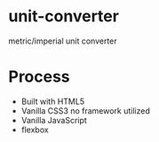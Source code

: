 # unit-converter
 metric/imperial unit converter


# Process
- Built with HTML5
- Vanilla CSS3 no framework utilized
- Vanilla JavaScript
- flexbox